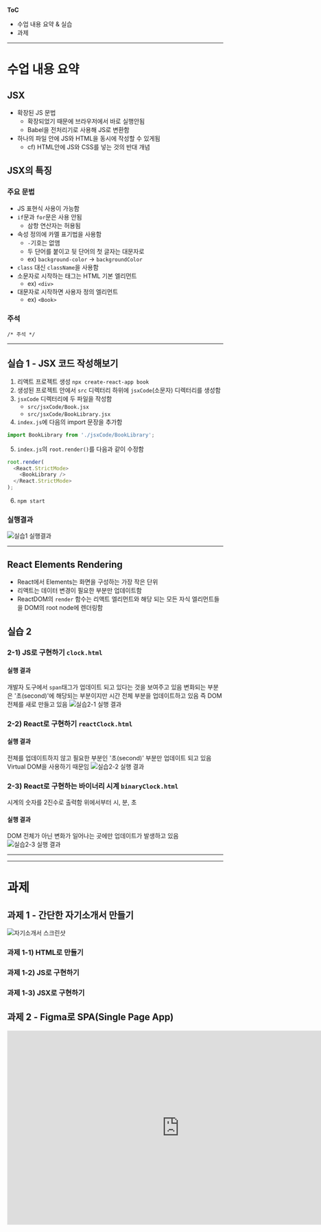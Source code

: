 **ToC**
- 수업 내용 요약 & 실습
- 과제

---

# 수업 내용 요약
## JSX
- 확장된 JS 문법
	- 확장되었기 때문에 브라우저에서 바로 실행안됨
	- Babel을 전처리기로 사용해 JS로 변환함
- 하나의 파일 안에 JS와 HTML을 동시에 작성할 수 있게됨
	- cf) HTML안에 JS와 CSS를 넣는 것의 반대 개념
## JSX의 특징
### 주요 문법
- JS 표현식 사용이 가능함
- `if`문과 `for`문은 사용 안됨
	- 삼항 연산자는 허용됨
- 속성 정의에 카멜 표기법을 사용함
	- `-`기호는 없앰
	- 두 단어를 붙이고 뒷 단어의 첫 글자는 대문자로
	- ex) `background-color` → `backgroundColor`
- `class` 대신 `className`을 사용함
- 소문자로 시작하는 태그는 HTML 기본 엘리먼트
	- ex) `<div>`
- 대문자로 시작하면 사용자 정의 엘리먼트
	- ex) `<Book>`

### 주석
```
/* 주석 */
```


---

## 실습 1 - JSX 코드 작성해보기

1. 리액트 프로젝트 생성 `npx create-react-app book`
2. 생성된 프로젝트 안에서 `src` 디렉터리 하위에 `jsxCode`(소문자) 디렉터리를 생성함
3. `jsxCode` 디렉터리에 두 파일을 작성함
	- `src/jsxCode/Book.jsx`
	- `src/jsxCode/BookLibrary.jsx`
4. `index.js`에 다음의 import 문장을 추가함
```js
import BookLibrary from './jsxCode/BookLibrary';
```
5. `index.js`의 `root.render()`를 다음과 같이 수정함
```js
root.render(
  <React.StrictMode>
    <BookLibrary />
  </React.StrictMode>
);
```
6. `npm start`
### 실행결과
![실습1 실행결과](./md/image.png)

---
## React Elements Rendering

- React에서 Elements는 화면을 구성하는 가장 작은 단위
- 리액트는 데이터 변경이 필요한 부분만 업데이트함
- ReactDOM의 `render` 함수는 리액트 엘리먼트와 해당 되는 모든 자식 엘리먼트들을 DOM의 root node에 렌더링함


## 실습 2
### 2-1) JS로 구현하기 `clock.html`

#### 실행 결과
개발자 도구에서 `span`태그가 업데이트 되고 있다는 것을 보여주고 있음
변화되는 부분은 '초(second)'에 해당되는 부분이지만 시간 전체 부분을 업데이트하고 있음
즉 DOM 전체를 새로 만들고 있음
![실습2-1 실행 결과](./md/image-1.png)


### 2-2) React로 구현하기 `reactClock.html`

#### 실행 결과
전체를 업데이트하지 않고
필요한 부분인 '초(second)' 부분만 업데이트 되고 있음
Virtual DOM을 사용하기 때문임
![실습2-2 실행 결과](./md/image-2.png)

### 2-3) React로 구현하는 바이너리 시계 `binaryClock.html`
시계의 숫자를 2진수로 출력함
위에서부터 시, 분, 초

#### 실행 결과
DOM 전체가 아닌 변화가 일어나는 곳에만 업데이트가 발생하고 있음
![실습2-3 실행 결과](./md/image-3.png)

---
---

# 과제
## 과제 1 - 간단한 자기소개서 만들기
![자기소개서 스크린샷](./md/image-4.png)
### 과제 1-1) HTML로 만들기
### 과제 1-2) JS로 구현하기
### 과제 1-3) JSX로 구현하기

## 과제 2 - Figma로 SPA(Single Page App) 
<iframe style="border: 1px solid rgba(0, 0, 0, 0.1);" width="800" height="450" src="https://www.figma.com/embed?embed_host=share&url=https%3A%2F%2Fwww.figma.com%2Fproto%2FLVPd0Gyv26a39fy5Nsi3Nz%2FUntitled%3Fnode-id%3D1-3%26starting-point-node-id%3D1%253A3%26mode%3Ddesign%26t%3DryfNnImidZsysJjn-1" allowfullscreen></iframe>
